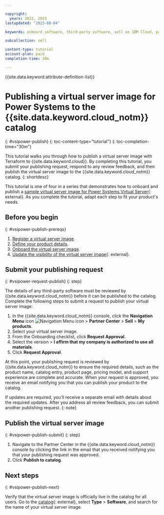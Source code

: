 ```yaml
---

copyright:
  years: 2022, 2023
lastupdated: "2023-08-04"

keywords: onboard software, third-party software, sell on IBM Cloud, partner center, virtual server image, virtual machine image, image, vm, vsi, publish, Terraform, tutorial, sample

subcollection: sell

content-type: tutorial
account-plan: paid
completion-time: 30m

---
```


{{site.data.keyword.attribute-definition-list}}


# Publishing a virtual server image for Power Systems to the {{site.data.keyword.cloud_notm}} catalog
{: #vsipower-publish}
{: toc-content-type="tutorial"}
{: toc-completion-time="30m"}

This tutorial walks you through how to publish a virtual server image with Terraform to {{site.data.keyword.cloud}}. By completing this tutorial, you submit your publishing request, respond to any review feedback, and then publish the virtual server image to the {{site.data.keyword.cloud_notm}} catalog.
{: shortdesc}

This tutorial is one of four in a series that demonstrates how to onboard and publish a [sample virtual server image for Power Systems Virtual Server](https://github.com/IBM-Cloud/isv-power-vsi-product-deploy-sample){: external}. As you complete the tutorial, adapt each step to fit your product's needs.

## Before you begin
{: #vsipower-publish-prereqs}

1. [Register a virtual server image](/docs/sell?topic=sell-vsipower-register).
1. [Define your product details](/docs/sell?topic=sell-vsipower-define).
1. [Onboard the virtual server image](/docs/sell?topic=sell-vsipower-onboard).
1. [Update the visibility of the virtual server image](https://github.com/IBM-Cloud/isv-vsi-product-deploy-sample#update-the-visibility-of-your-image-patch-api){: external}.

## Submit your publishing request
{: #vsipower-request-publish}
{: step}

The details of any third-party software must be reviewed by {{site.data.keyword.cloud_notm}} before it can be published to the catalog. Complete the following steps to submit a request to publish your virtual server image:

1. In the {{site.data.keyword.cloud_notm}} console, click the **Navigation Menu** icon ![Navigation Menu icon](../icons/icon_hamburger.svg "Menu") > **Partner Center** > **Sell** > **My products**.
1. Select your virtual server image.
1. From the Onboarding checklist, click **Request Approval**.
1. Select the version > **I affirm that my company is authorized to use all materials**.
1. Click **Request Approval**.

At this point, your publishing request is reviewed by {{site.data.keyword.cloud_notm}} to ensure the required details, such as the product name, catalog entry, product page, pricing model, and support experience are complete and accurate. When your request is approved, you receive an email notifying you that you can publish your product to the catalog.

If updates are required, you'll receive a separate email with details about the required updates. After you address all review feedback, you can submit another publishing request.
{: note}

## Publish the virtual server image
{: #vsipower-publish-submit}
{: step}

1. Navigate to the Partner Center in the {{site.data.keyword.cloud_notm}} console by clicking the link in the email that you received notifying you that your publishing request was approved.
1. Click **Publish to catalog**.

## Next steps
{: #vsipower-publish-next}

Verify that the virtual server image is officially live in the catalog for all users. Go to the [catalog](https://cloud.ibm.com/catalog){: external}, select **Type** > **Software**, and search for the name of your virtual server image.
